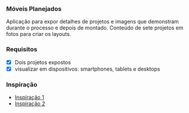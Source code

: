 ### Móveis Planejados

Aplicação para expor detalhes de projetos e imagens que demonstram durante o processo e depois de montado.
Conteúdo de sete projetos em fotos para criar os layouts.

### Requisitos

- [x] Dois projetos expostos
- [x] visualizar em dispositivos: smartphones, tablets e desktops

### Inspiração

- [Inspiração 1](https://www.w3schools.com/w3css/tryit.asp?filename=tryw3css_templates_portfolio2&stacked=h)
- [Inspiração 2](https://www.w3schools.com/w3css/tryit.asp?filename=tryw3css_templates_apartment_rental&stacked=h)